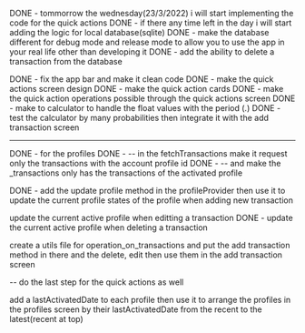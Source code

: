 DONE - tommorrow the wednesday(23/3/2022) i will start implementing the code for the quick actions
DONE - if there any time left in the day i will start adding the logic for local database(sqlite)
DONE - make the database different for debug mode and release mode to allow you to use the app in your real life other than developing it
DONE - add the ability to delete a transaction from the database

DONE - fix the app bar and make it clean code
DONE - make the quick actions screen design
DONE - make the quick action cards
DONE - make the quick action operations possible through the quick actions screen 
DONE - make to calculator to handle the float values with the period (.)
DONE - test the calculator by many probabilities then integrate it with the add transaction screen


----------------
DONE - for the profiles
DONE - -- in the fetchTransactions make it request only the transactions with the account profile id
DONE - -- and make the _transactions only has the transactions of the activated profile

DONE - add the update profile method in the profileProvider then use it to update the current profile states of the profile when adding new transaction 

update the current active profile when editting a transaction 
DONE - update the current active profile when deleting a transaction

create a utils file for operation_on_transactions and put the add transaction method in there and the delete, edit then use them in the add transaction screen

-- do the last step for the quick actions as well


add a lastActivatedDate to each profile then use it to arrange the profiles in the profiles screen by their lastActivatedDate from the recent to the latest(recent at top)

